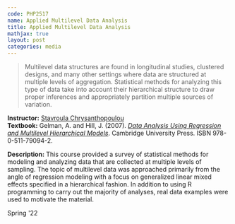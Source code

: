 ```yaml
---
code: PHP2517
name: Applied Multilevel Data Analysis
title: Applied Multilevel Data Analysis
mathjax: true
layout: post
categories: media
---
```


>  Multilevel data structures are found in longitudinal studies, clustered designs, and many other settings where data are structured at multiple levels of aggregation. Statistical methods for analyzing this type of data take into account their hierarchical structure to draw proper inferences and appropriately partition multiple sources of variation.

**Instructor:** [Stavroula Chrysanthopoulou](https://vivo.brown.edu/display/schrysan) <br>
**Textbook:** Gelman, A. and Hill, J. (2007). [*Data Analysis Using Regression and Multilevel Hierarchical Models*](https://www.cambridge.org/highereducation/books/data-analysis-using-regression-and-multilevel-hierarchical-models/32A29531C7FD730C3A68951A17C9D983#overview). Cambridge University Press. ISBN 978-0-511-79094-2.

**Description:** This course provided a survey of statistical methods for modeling and analyzing data that are collected at multiple levels of sampling. The topic of multilevel data was approached primarily from the angle of regression modeling with a focus on generalized linear mixed effects specified in a hierarchical fashion. In addition to using R programming to carry out the majority of analyses, real data examples were used to motivate the material.

Spring '22
